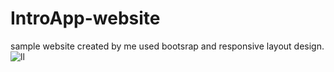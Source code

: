 # IntroApp-website
sample website created by me used bootsrap and responsive layout design.
![ll](https://user-images.githubusercontent.com/63362359/111019019-91638c80-83e2-11eb-8198-28141f9d7a8c.png)
